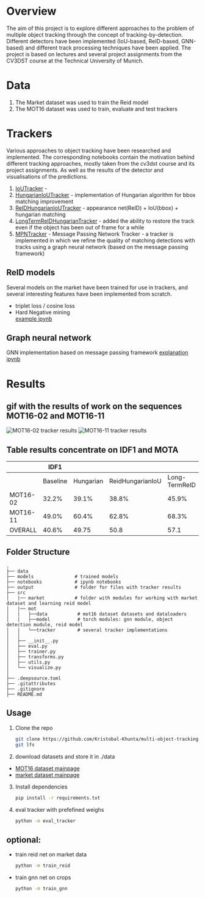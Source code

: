 # Overview
The aim of this project is to explore different approaches to the problem of multiple object tracking through the concept of tracking-by-detection. Different detectors have been implemented (IoU-based, ReID-based, GNN-based) and different track processing techniques have been applied.
The project is based on lectures and several project assignments from the CV3DST course at the Technical University of Munich.

# Data 
1. The Market dataset was used to train the Reid model
2. The MOT16 dataset was used to train, evaluate and test trackers

# Trackers
Various approaches to object tracking have been researched and implemented. The corresponding notebooks contain the motivation behind different tracking approaches, mostly taken from the cv3dst course and its project assignments. As well as the results of the detector and visualisations of the predictions.

1) [IoUTracker](notebooks/2.5-iou-tracker.ipynb ) - 
2) [HungarianIoUTracker](notebooks/3.0-hungarian_algo.ipynb) - implementation of Hungarian algorithm for bbox matching improvement
3) [ReIDHungarianIoUTracker](notebooks/5.0-appearance-tracker.ipynb) - appearance net(ReID) + IoU(bbox) + hungarian matching 
4) [LongTermReIDHungarianTracker](notebooks/6.0-mg-LongTermReidTracker.ipynb) - added the ability to restore the track even if the object has been out of frame for a while
5) [MPNTracker](notebooks/7.0-gnn.ipynb) - Message Passing Network Tracker - a tracker is implemented in which we refine the quality of matching detections with tracks using a graph neural network (based on the message passing framework)

## ReID models
Several models on the market have been trained for use in trackers, and several interesting features have been implemented from scratch.
- triplet loss / cosine loss
- Hard Negative mining  
[example ipynb](notebooks/4.0-reid-net.ipynb)

## Graph neural network
GNN implementation based on  message passing framework
[explanation ipynb](notebooks/7.0-gnn.ipynb)


# Results 

## gif with the results of work on the sequences MOT16-02 and MOT16-11

![MOT16-02 tracker results ](/output/figs/MOT16-02-result.gif) ![MOT16-11 tracker results](/output/figs/MOT16-11-result.gif) 

## Table results concentrate on IDF1 and MOTA

|          | IDF1     |            |                  |               |       |   | MOTA     |            |                  |               |       |   |
|----------|----------|------------|------------------|---------------|-------|---|----------|------------|------------------|---------------|-------|---|
|          | Baseline | Hungarian  | ReidHungarianIoU | Long-TermReID | GNN   |   | Baseline | Hungarian  | ReidHungarianIoU | Long-TermReID | GNN   |   |
| MOT16-02 | 32.2%    | 39.1%      | 38.8%            | 45.9%         | **48.5%** |   | 13.5%    | 48.9%      | 48.8%            | 49.4%         | **49.6%** |   |
| MOT16-11 | 49.0%    | 60.4%      | 62.8%            | 68.3%         | **70.3%** |   | 28.7%    | 76.3%      | 76.5%            | 75.9%         | **77.0%** |   |
| OVERALL  | 40.6%    | 49.75      | 50.8             | 57.1          | **59.4%** |   | 21.1%    | 62.6%      | 62.65%           | 62.65%        | **63.3%** |   |



## Folder Structure

    .
    ├── data
    ├── models               # trained models
    ├── notebooks            # ipynb notebooks
    ├── output               # folder for files with tracker results
    ├── src  
    │   |── market           # folder with modules for working with market dataset and learning reid model
    │   |── mot
    │   |   ├──data           # mot16 dataset datasets and dataloaders
    │   |   ├──model          # torch modules: gnn module, object  detection module, reid model
    │   |   └──tracker        # several tracker implementations
    │   │       
    │   ├── __init__.py
    │   ├── eval.py
    │   ├── trainer.py
    │   ├── transforms.py
    │   ├── utils.py 
    │   └── visualize.py  
    │               
    ├── .deepsource.toml
    ├── .gitattributes
    ├── .gitignore
    ├── README.md

## Usage

1. Clone the repo
   ```sh
   git clone https://github.com/Kristobal-Khunta/multi-object-tracking.git
   git lfs
   ```
2. download datasets and store it in ./data
- [MOT16 dataset mainpage](https://motchallenge.net/data/MOT16/)
- [market dataset mainpage](https://zheng-lab.cecs.anu.edu.au/Project/project_reid.html)
3. Install dependencies
   ```sh
   pip install -r requirements.txt
   ```
4. eval tracker with prefefined weighs
    ```sh
   python -m eval_tracker
   ```
## optional:
- train reid net on market data
   ```sh
   python -m train_reid
   ```
- train gnn net on crops
    ```sh
   python -m train_gnn
   ```